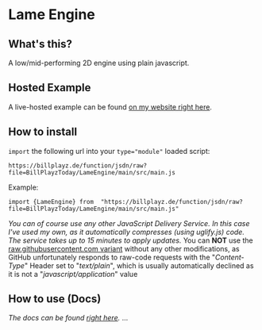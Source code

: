 # Lame Engine
## What's this?
A low/mid-performing 2D engine using plain javascript.
## Hosted Example
A live-hosted example can be found [on my website right here](https://billplayz.de/lame_engine).
## How to install
`import` the following url into your `type="module"` loaded script:

    https://billplayz.de/function/jsdn/raw?file=BillPlayzToday/LameEngine/main/src/main.js
Example:

    import {LameEngine} from  "https://billplayz.de/function/jsdn/raw?file=BillPlayzToday/LameEngine/main/src/main.js"

*You can of course use any other JavaScript Delivery Service. In this case I've used my own, as it automatically compresses (using uglify.js) code. The service takes up to 15 minutes to apply updates.*
You can **NOT** use the [raw.githubusercontent.com variant](https://raw.githubusercontent.com/BillPlayzToday/LameEngine/main/src/main.js) without any other modifications, as GitHub unfortunately responds to raw-code requests with the "*Content-Type*" Header set to "*text/plain*", which is usually automatically declined as it is not a "*javascript/application*" value
## How to use (Docs)
*The docs can be found [right here](https://github.com/BillPlayzToday/LameEngine/blob/main/DOCS.md).*
...

